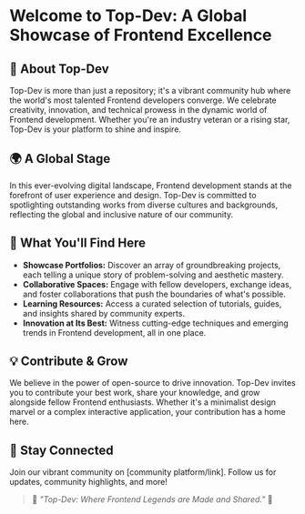 # Welcome to Top-Dev: A Global Showcase of Frontend Excellence

## 🌟 About Top-Dev
Top-Dev is more than just a repository; it's a vibrant community hub where the world's most talented Frontend developers converge. We celebrate creativity, innovation, and technical prowess in the dynamic world of Frontend development. Whether you're an industry veteran or a rising star, Top-Dev is your platform to shine and inspire.

## 🌍 A Global Stage
In this ever-evolving digital landscape, Frontend development stands at the forefront of user experience and design. Top-Dev is committed to spotlighting outstanding works from diverse cultures and backgrounds, reflecting the global and inclusive nature of our community.

## 🚀 What You'll Find Here
- **Showcase Portfolios:** Discover an array of groundbreaking projects, each telling a unique story of problem-solving and aesthetic mastery.
- **Collaborative Spaces:** Engage with fellow developers, exchange ideas, and foster collaborations that push the boundaries of what's possible.
- **Learning Resources:** Access a curated selection of tutorials, guides, and insights shared by community experts.
- **Innovation at Its Best:** Witness cutting-edge techniques and emerging trends in Frontend development, all in one place.

## 💡 Contribute & Grow
We believe in the power of open-source to drive innovation. Top-Dev invites you to contribute your best work, share your knowledge, and grow alongside fellow Frontend enthusiasts. Whether it's a minimalist design marvel or a complex interactive application, your contribution has a home here.

## 🔗 Stay Connected
Join our vibrant community on [community platform/link]. Follow us for updates, community highlights, and more!

> 🌟 _"Top-Dev: Where Frontend Legends are Made and Shared."_ 🌟
